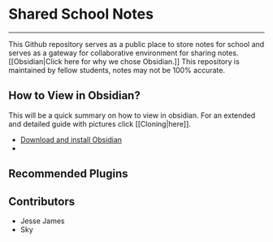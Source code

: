 # Shared School Notes
---
This Github repository serves as a public place to store notes for school and serves as a gateway for collaborative environment for sharing notes. [[Obsidian|Click here for why we chose Obsidian.]] This repository is maintained by fellow students, notes may not be 100% accurate.

## How to View in Obsidian?
This will be a quick summary on how to view in obsidian. For an extended and detailed guide with pictures click [[Cloning|here]].

- [Download and install Obsidian](https://obsidian.md/download)
- 
## Recommended Plugins



## Contributors
- Jesse James
- Sky
